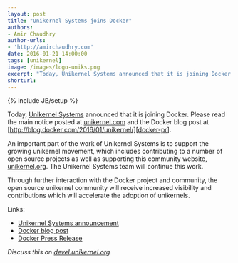 ```yaml
---
layout: post
title: "Unikernel Systems joins Docker"
authors: 
- Amir Chaudhry
author-urls: 
- 'http://amirchaudhry.com'
date: 2016-01-21 14:00:00
tags: [unikernel]
image: /images/logo-uniks.png
excerpt: "Today, Unikernel Systems announced that it is joining Docker. Please read the main notice posted at unikernel.com and the official Docker announcement."
shorturl: 
---
```

{% include JB/setup %}

<!-- ![Unikernel Systems webpage]({{BASE_PATH}}/images/logo-uniks.png) -->

Today, [Unikernel Systems][uniks] announced that it is joining Docker. Please
read the main notice posted at [unikernel.com][uniks] and the Docker
blog post at [http://blog.docker.com/2016/01/unikernel/][docker-pr].

An important part of the work of Unikernel Systems is to support the growing
unikernel movement, which includes contributing to a number of open source
projects as well as supporting this community website, [unikernel.org][]. The
Unikernel Systems team will continue this work.

Through further interaction with the Docker project and community, the open
source unikernel community will receive increased visibility and contributions
which will accelerate the adoption of unikernels.

Links:

- [Unikernel Systems announcement][uniks2]
- [Docker blog post][docker-pr]
- [Docker Press Release][pr]

*Discuss this on [devel.unikernel.org](https://devel.unikernel.org/t/unikernel-systems-joins-docker/71)*

[uniks]: http://unikernel.com
[uniks2]: http://unikernel.com#technology
[docker-pr]: http://blog.docker.com/2016/01/unikernel/
[unikernel.org]: http://unikernel.org
[pr]: https://www.docker.com/press-release-01212016docker-acquires-unikernel-systems-extend-breadth-docker-platfrom
